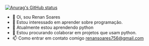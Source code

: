 [![Anurag's GitHub status](https://github-readme-status.vercel.app/api?username=renandev21)](https://github.com/anuraghazra/github-readme-stats)
- 👋 Oi, sou Renan Soares
- 👀 Estou interessado em aprender sobre programação.
- 🌱 Atualmente estou aprendendo python
- 💞️ Estou procurando colaborar em projetos que usam python.
- 📫 Como entrar em contato comigo renansoares756@gmail.com


